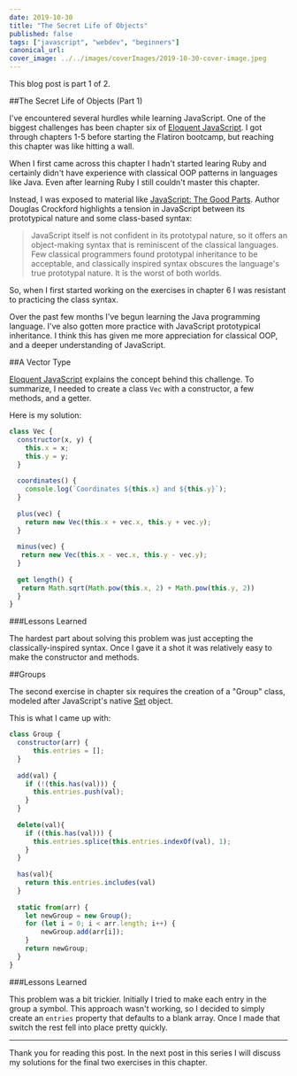 ```yaml
---
date: 2019-10-30
title: "The Secret Life of Objects"
published: false
tags: ["javascript", "webdev", "beginners"]
canonical_url:
cover_image: ../../images/coverImages/2019-10-30-cover-image.jpeg
---
```


This blog post is part 1 of 2. 

##The Secret Life of Objects (Part 1)

I've encountered several hurdles while learning JavaScript. One of the biggest
challenges has been chapter six of <a href=https://eloquentjavascript.net/06_object.html>Eloquent JavaScript</a>. I got through chapters 1-5 before starting the Flatiron bootcamp, but reaching this chapter was like hitting a wall.

When I first came across this chapter I hadn't started learing Ruby and certainly didn't have experience with classical OOP patterns in languages like Java. Even after learning Ruby I still couldn't master this chapter. 

Instead, I was exposed to material like <a href=http://shop.oreilly.com/product/9780596517748.do>JavaScript: The Good Parts</a>. Author Douglas Crockford highlights a tension in JavaScript between its prototypical nature and some class-based syntax: 

>JavaScript itself is not confident in its prototypal
nature, so it offers an object-making syntax that is reminiscent of the classical languages. Few classical
programmers found prototypal inheritance to be acceptable, and classically inspired syntax obscures the
language's true prototypal nature. It is the worst of both worlds.

So, when I first started working on the exercises in chapter 6 I was resistant to practicing the class syntax.

Over the past few months I've begun learning the Java programming language. I've also gotten more practice with JavaScript prototypical inheritance. I think this has given me more appreciation for classical OOP, and a deeper understanding of JavaScript.

##A Vector Type

<a href=https://eloquentjavascript.net/06_object.html>Eloquent JavaScript</a> explains the concept behind this challenge. To summarize, I needed to create a class <code>Vec</code> with a constructor, a few methods, and a getter.

Here is my solution:

```javascript
class Vec {
  constructor(x, y) {
    this.x = x;
    this.y = y;
  }
  
  coordinates() {
    console.log(`Coordinates ${this.x} and ${this.y}`);
  }
  
  plus(vec) {
  	return new Vec(this.x + vec.x, this.y + vec.y);
  }
  
  minus(vec) {
   return new Vec(this.x - vec.x, this.y - vec.y);
  }
  
  get length() {
   return Math.sqrt(Math.pow(this.x, 2) + Math.pow(this.y, 2))
  }
}
```

###Lessons Learned

The hardest part about solving this problem was just accepting the classically-inspired syntax. Once I gave it a shot it was relatively easy to make the constructor and methods. 

##Groups

The second exercise in chapter six requires the creation of a "Group" class, modeled after JavaScript's native <a href=https://developer.mozilla.org/en-US/docs/Web/JavaScript/Reference/Global_Objects/Set>Set</a> object.

This is what I came up with:

```javascript
class Group {
  constructor(arr) {
	  this.entries = [];
  }
  
  add(val) {
	if (!(this.has(val))) {
      this.entries.push(val);
    }
  }
  
  delete(val){
    if ((this.has(val))) {
      this.entries.splice(this.entries.indexOf(val), 1);
    }
  }
  
  has(val){
    return this.entries.includes(val)
  }
  
  static from(arr) {
    let newGroup = new Group();
    for (let i = 0; i < arr.length; i++) {
    	newGroup.add(arr[i]);
    }
    return newGroup;
  }
}
```

###Lessons Learned

This problem was a bit trickier. Initially I tried to make each entry in the group a symbol. This approach wasn't working, so I decided to simply create an <code>entries</code> property that defaults to a blank array. Once I made that switch the rest fell into place pretty quickly. 

<hr>

Thank you for reading this post. In the next post in this series I will discuss my solutions for the final two exercises in this chapter.